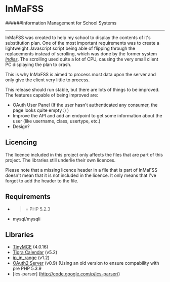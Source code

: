 InMaFSS
=======
######Information Management for School Systems  

---

InMaFSS was created to help my school to display the contents of it's substitution plan.
One of the most important requirements was to create a lightweight Javascript script being able of flipping through the replacements instead of scrolling, which was done by the former system [*Indiss*](http://sourceforge.net/projects/indiss/).
The scrolling used quite a lot of CPU, causing the very small client PC displaying the plan to crash.

This is why InMaFSS is aimed to process most data upon the server and only give the client very little to process.

This release should run stable, but there are lots of things to be improved. 
The features capable of being improved are:

+ OAuth User Panel (If the user hasn't authenticated any consumer, the page looks quite empty :) )
+ Improve the API and add an endpoint to get some information about the user (like username, class, usertype, etc.)
+ Design?

Licencing
---------

The licence included in this project only affects the files that are part of this project.
The libraries still underlie their own licences. 

Please note that a missing licence header in a file that is part of InMaFSS doesn't mean that it is not included in the licence. It only means that I've forgot to add the header to the file.

Requirements
------------
+ >= PHP 5.2.3
+ mysql/mysqli

Libraries
---------

+ [TinyMCE](http://www.tinymce.com) (4.0.16)
+ [Tigra Calendar](http://www.softcomplex.com/products/tigra_calendar/) (v5.2)      
+ [ip_in_range](http://www.pgregg.com/projects/php/ip_in_range/) (v1.2)
+ [OAuth2 Server](https://github.com/bshaffer/oauth2-server-php) (v0.9) (Using an old version to ensure compability with pre PHP 5.3.9
+ [ics-parser] (http://code.google.com/p/ics-parser/)
